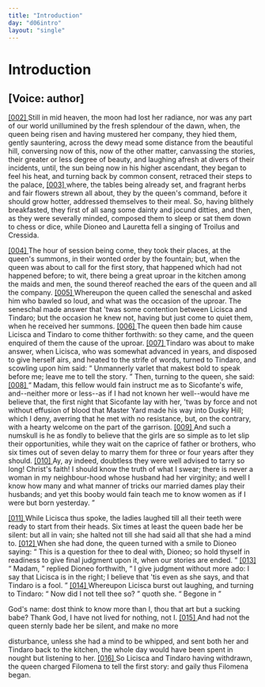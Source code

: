 ```yaml
---
title: "Introduction"
day: "d06intro"
layout: "single"
---
```

<div id="d06intro" type="introduction" who="author">
 <h1>
  Introduction
 </h1>
 <p>
  <h2>
   [Voice: author]
  </h2>
 </p>
 <p>
  <a href="{{ site.baseurl }}itDecameron/d06intro#p06980002" id="p06980002">
   [002]
  </a>
  Still
  in mid heaven, the moon had lost her radiance, nor was any
part of our world unillumined by the fresh splendour of the dawn, when, the queen being
risen and having mustered her company, they hied them, gently sauntering, across the dewy
mead some distance from the beautiful hill, conversing now of this, now of the other
matter, canvassing the stories, their greater or less degree of beauty, and laughing
afresh at divers of their incidents, until, the sun being now in his higher ascendant,
they began to feel his heat, and turning back by common consent, retraced their steps to
the palace,
  <a href="{{ site.baseurl }}itDecameron/d06intro#p06980003" id="p06980003">
   [003]
  </a>
  where, the tables being already set, and fragrant herbs and fair
flowers
strewn all about, they by the queen's command, before it should grow hotter, addressed
themselves to their meal. So, having blithely
breakfasted, they first of all sang some dainty and jocund ditties, and
then, as they were severally minded, composed them to sleep or sat them down to chess or
dice, while Dioneo and Lauretta fell a singing of Troilus and Cressida.
 </p>
 <p>
  <a href="{{ site.baseurl }}itDecameron/d06intro#p06980004" id="p06980004">
   [004]
  </a>
  The hour of session being come, they took their places, at the queen's summons, in
their wonted order by the fountain; but, when the queen was about to call for the first
story, that happened which had not happened before; to wit, there being a great uproar in
the
kitchen among the maids and men, the sound thereof reached the ears of the queen and all
the company.
  <a href="{{ site.baseurl }}itDecameron/d06intro#p06980005" id="p06980005">
   [005]
  </a>
  Whereupon the queen called the seneschal and asked him who bawled
so loud, and what was the occasion of the uproar. The seneschal made answer that
  'twas some contention between Licisca and Tindaro; but the occasion he knew not,
having but just come to quiet them, when he received her summons.
  <a href="{{ site.baseurl }}itDecameron/d06intro#p06980006" id="p06980006">
   [006]
  </a>
  The queen
then bade him cause Licisca and Tindaro to come thither forthwith: so they came, and the
queen enquired of them the cause of the uproar.
  <a href="{{ site.baseurl }}itDecameron/d06intro#p06980007" id="p06980007">
   [007]
  </a>
  Tindaro was about to make
answer, when Licisca, who was somewhat advanced in years, and disposed to give herself
airs, and heated to the strife of words, turned to Tindaro,
and scowling upon him said:
  <q direct="unspecified">
   Unmannerly varlet that makest bold to speak before me;
leave me to tell the story.
  </q>
  Then, turning to the queen, she said:
  <a href="{{ site.baseurl }}itDecameron/d06intro#p06980008" id="p06980008">
   [008]
  </a>
  <q direct="unspecified">
   Madam, this
fellow would fain instruct me as to Sicofante's wife, and--neither more or less--as if I
had not known her well--would have me believe that, the first night that Sicofante lay
with her, 'twas by force and not without effusion of blood that Master Yard made his way
into Dusky Hill; which I deny, averring that he met with no resistance, but, on the
contrary, with a hearty welcome on the part of the garrison.
   <a href="{{ site.baseurl }}itDecameron/d06intro#p06980009" id="p06980009">
    [009]
   </a>
   And such a
numskull is he as fondly to believe that the girls are so simple as to let slip their
opportunities, while they wait on the caprice of father or brothers, who six times out of
	seven delay to marry them for three or four years after they should.
   <a href="{{ site.baseurl }}itDecameron/d06intro#p06980010" id="p06980010">
    [010]
   </a>
   Ay, ay indeed,
doubtless they were well advised to tarry so long! Christ's faith! I should know the truth
of what I swear; there is never a woman in my neighbour-hood whose husband had her
virginity; and well I know how many and what manner of tricks our married dames play their
husbands; and yet this booby would fain teach me to know women as if I were but born
yesterday.
  </q>
 </p>
 <p>
  <a href="{{ site.baseurl }}itDecameron/d06intro#p06980011" id="p06980011">
   [011]
  </a>
  While Licisca thus spoke, the ladies laughed till all their teeth were ready to start
from their heads. Six times at least the queen bade her be silent: but all in vain; she
      halted not till she had said all that she had a mind to.
  <a href="{{ site.baseurl }}itDecameron/d06intro#p06980012" id="p06980012">
   [012]
  </a>
  When she had done, the queen
turned with a smile to Dioneo saying:
  <q direct="unspecified">
   This is a question for thee to deal with, Dioneo;
so hold thyself in readiness to give final judgment upon it, when our stories are
ended.
  </q>
  <a href="{{ site.baseurl }}itDecameron/d06intro#p06980013" id="p06980013">
   [013]
  </a>
  <q direct="unspecified">
   Madam,
  </q>
  replied Dioneo forthwith,
  <q direct="unspecified">
   I give judgment without
more ado: I say that Licisca is in the right; I believe that 'tis even as she says, and
that Tindaro is a fool.
  </q>
  <a href="{{ site.baseurl }}itDecameron/d06intro#p06980014" id="p06980014">
   [014]
  </a>
  Whereupon Licisca burst out laughing, and turning
to Tindaro:
  <q direct="unspecified">
   Now did I not tell thee so?
  </q>
  quoth she.
  <q direct="unspecified">
   Begone in

God's name: dost think to know more than I, thou that art but a
   sucking babe?
Thank God, I have not lived for nothing, not I.
  </q>
  <a href="{{ site.baseurl }}itDecameron/d06intro#p06980015" id="p06980015">
   [015]
  </a>
  And had not the queen sternly bade her be silent, and make no more

disturbance, unless she had a mind to be whipped, and sent both her and Tindaro back to
the kitchen, the whole day would have been spent in nought but listening to
her.
  <a href="{{ site.baseurl }}itDecameron/d06intro#p06980016" id="p06980016">
   [016]
  </a>
  So Licisca and Tindaro having withdrawn, the queen charged Filomena to
tell the first story: and gaily thus Filomena began.
 </p>
</div>